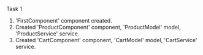 Task 1
1. 'FirstComponent' component created.
2. Created 'ProductComponent' component, 'ProductModel' model, 'ProductService' service.
3. Created 'CartComponent' component, 'CartModel' model, 'CartService' service.
